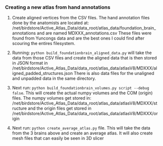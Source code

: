 ### Creating a new atlas from hand annotations
1. Create aligned vertices from the CSV files. The hand annotation files done 
by the anatomists are located at: 
/net/birdstore/Active_Atlas_Data/data_root/atlas_data/foundation_brain_annotations
and are named MDXXX_annotations.csv These files were found from Yuncongs data and
are the best ones I could find after scouring the entires filesystem.


1. Running: `python build_foundationbrain_aligned_data.py` will take the data from
those CSV files and create the aligned data that is then stored in JSON format
in /net/birdstore/Active_Atlas_Data/data_root/atlas_data/atlasV8/MDXXX/aligned_padded_structures.json
There is also data files for the unaligned and unpadded data in the same directory.


1. Next run: `python build_foundationbrain_volumes.py script --debug false`. This will create
the actual numpy volumes and the COM (origin) files. The numpy volumes get stored in:
/net/birdstore/Active_Atlas_Data/data_root/atlas_data/atlasV8/MDXXX/structure 
and the origin files get stored in 
/net/birdstore/Active_Atlas_Data/data_root/atlas_data/atlasV8/MDXXX/origin


1. Next run: `python create_average_atlas.py` file. This will take the data from
the 3 brains above and create an average atlas. It will also create mesh files
that can easily be seen in 3D slicer